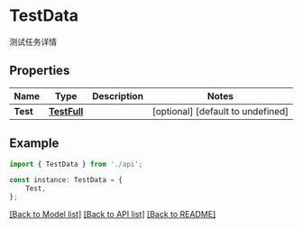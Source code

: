 # TestData

测试任务详情

## Properties

Name | Type | Description | Notes
------------ | ------------- | ------------- | -------------
**Test** | [**TestFull**](TestFull.md) |  | [optional] [default to undefined]

## Example

```typescript
import { TestData } from './api';

const instance: TestData = {
    Test,
};
```

[[Back to Model list]](../README.md#documentation-for-models) [[Back to API list]](../README.md#documentation-for-api-endpoints) [[Back to README]](../README.md)

